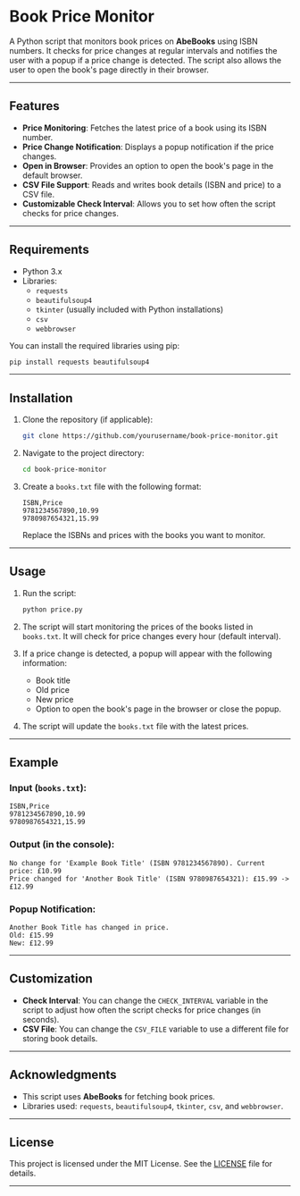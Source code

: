 
# Book Price Monitor

A Python script that monitors book prices on **AbeBooks** using ISBN numbers. It checks for price changes at regular intervals and notifies the user with a popup if a price change is detected. The script also allows the user to open the book's page directly in their browser.

---

## Features

- **Price Monitoring**: Fetches the latest price of a book using its ISBN number.
- **Price Change Notification**: Displays a popup notification if the price changes.
- **Open in Browser**: Provides an option to open the book's page in the default browser.
- **CSV File Support**: Reads and writes book details (ISBN and price) to a CSV file.
- **Customizable Check Interval**: Allows you to set how often the script checks for price changes.

---

## Requirements

- Python 3.x
- Libraries:
  - `requests`
  - `beautifulsoup4`
  - `tkinter` (usually included with Python installations)
  - `csv`
  - `webbrowser`

You can install the required libraries using pip:
```bash
pip install requests beautifulsoup4
```

---

## Installation

1. Clone the repository (if applicable):
   ```bash
   git clone https://github.com/yourusername/book-price-monitor.git
   ```

2. Navigate to the project directory:
   ```bash
   cd book-price-monitor
   ```

3. Create a `books.txt` file with the following format:
   ```
   ISBN,Price
   9781234567890,10.99
   9780987654321,15.99
   ```
   Replace the ISBNs and prices with the books you want to monitor.

---

## Usage

1. Run the script:
   ```bash
   python price.py
   ```

2. The script will start monitoring the prices of the books listed in `books.txt`. It will check for price changes every hour (default interval).

3. If a price change is detected, a popup will appear with the following information:
   - Book title
   - Old price
   - New price
   - Option to open the book's page in the browser or close the popup.

4. The script will update the `books.txt` file with the latest prices.

---

## Example

### Input (`books.txt`):
```
ISBN,Price
9781234567890,10.99
9780987654321,15.99
```

### Output (in the console):
```
No change for 'Example Book Title' (ISBN 9781234567890). Current price: £10.99
Price changed for 'Another Book Title' (ISBN 9780987654321): £15.99 -> £12.99
```

### Popup Notification:
```
Another Book Title has changed in price.
Old: £15.99
New: £12.99
```

---

## Customization

- **Check Interval**: You can change the `CHECK_INTERVAL` variable in the script to adjust how often the script checks for price changes (in seconds).
- **CSV File**: You can change the `CSV_FILE` variable to use a different file for storing book details.

---

## Acknowledgments

- This script uses **AbeBooks** for fetching book prices.
- Libraries used: `requests`, `beautifulsoup4`, `tkinter`, `csv`, and `webbrowser`.

---

## License

This project is licensed under the MIT License. See the [LICENSE](LICENSE.txt) file for details.

---
